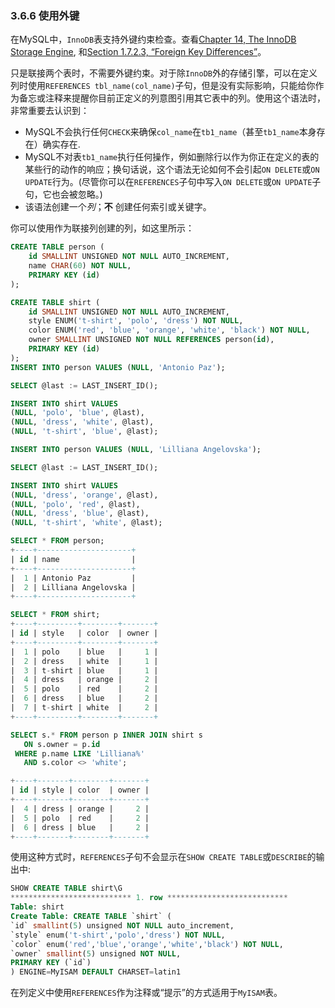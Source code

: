 
### 3.6.6 使用外键
在MySQL中，`InnoDB`表支持外键约束检查。查看[Chapter 14, The InnoDB Storage Engine](#), 和[Section 1.7.2.3, “Foreign Key Differences”](#)。

只是联接两个表时，不需要外键约束。对于除`InnoDB`外的存储引擎，可以在定义列时使用`REFERENCES tbl_name(col_name)`子句，但是没有实际影响，只能给你作为备忘或注释来提醒你目前正定义的列意图引用其它表中的列。使用这个语法时，非常重要去认识到：

* MySQL不会执行任何`CHECK`来确保`col_name`在`tb1_name`（甚至`tb1_name`本身存在）确实存在.
* MySQL不对表`tb1_name`执行任何操作，例如删除行以作为你正在定义的表的某些行的动作的响应；换句话说，这个语法无论如何不会引起`ON DELETE`或`ON UPDATE`行为。(尽管你可以在`REFERENCES`子句中写入`ON DELETE`或`ON UPDATE`子句，它也会被忽略。)
* 该语法创建一个*列*；**不** 创建任何索引或关键字。

你可以使用作为联接列创建的列，如这里所示：
```SQL
CREATE TABLE person (
    id SMALLINT UNSIGNED NOT NULL AUTO_INCREMENT,
    name CHAR(60) NOT NULL,
    PRIMARY KEY (id)
);

CREATE TABLE shirt (
    id SMALLINT UNSIGNED NOT NULL AUTO_INCREMENT,
    style ENUM('t-shirt', 'polo', 'dress') NOT NULL,
    color ENUM('red', 'blue', 'orange', 'white', 'black') NOT NULL,
    owner SMALLINT UNSIGNED NOT NULL REFERENCES person(id),
    PRIMARY KEY (id)
);
INSERT INTO person VALUES (NULL, 'Antonio Paz');

SELECT @last := LAST_INSERT_ID();

INSERT INTO shirt VALUES
(NULL, 'polo', 'blue', @last),
(NULL, 'dress', 'white', @last),
(NULL, 't-shirt', 'blue', @last);

INSERT INTO person VALUES (NULL, 'Lilliana Angelovska');

SELECT @last := LAST_INSERT_ID();

INSERT INTO shirt VALUES
(NULL, 'dress', 'orange', @last),
(NULL, 'polo', 'red', @last),
(NULL, 'dress', 'blue', @last),
(NULL, 't-shirt', 'white', @last);

SELECT * FROM person;
+----+---------------------+
| id | name                |
+----+---------------------+
|  1 | Antonio Paz         |
|  2 | Lilliana Angelovska |
+----+---------------------+

SELECT * FROM shirt;
+----+---------+--------+-------+
| id | style   | color  | owner |
+----+---------+--------+-------+
|  1 | polo    | blue   |     1 |
|  2 | dress   | white  |     1 |
|  3 | t-shirt | blue   |     1 |
|  4 | dress   | orange |     2 |
|  5 | polo    | red    |     2 |
|  6 | dress   | blue   |     2 |
|  7 | t-shirt | white  |     2 |
+----+---------+--------+-------+

SELECT s.* FROM person p INNER JOIN shirt s
   ON s.owner = p.id
 WHERE p.name LIKE 'Lilliana%'
   AND s.color <> 'white';

+----+-------+--------+-------+
| id | style | color  | owner |
+----+-------+--------+-------+
|  4 | dress | orange |     2 |
|  5 | polo  | red    |     2 |
|  6 | dress | blue   |     2 |
+----+-------+--------+-------+
```
使用这种方式时，`REFERENCES`子句不会显示在`SHOW CREATE TABLE`或`DESCRIBE`的输出中:

```SQL
SHOW CREATE TABLE shirt\G
*************************** 1. row ***************************
Table: shirt
Create Table: CREATE TABLE `shirt` (
`id` smallint(5) unsigned NOT NULL auto_increment,
`style` enum('t-shirt','polo','dress') NOT NULL,
`color` enum('red','blue','orange','white','black') NOT NULL,
`owner` smallint(5) unsigned NOT NULL,
PRIMARY KEY (`id`)
) ENGINE=MyISAM DEFAULT CHARSET=latin1
```
在列定义中使用`REFERENCES`作为注释或“提示”的方式适用于`MyISAM`表。

